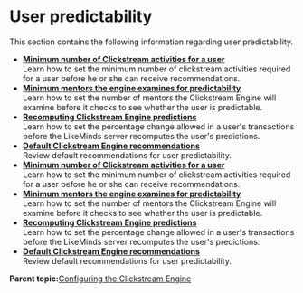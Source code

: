 # User predictability

This section contains the following information regarding user predictability.

-   **[Minimum number of Clickstream activities for a user](../pzn/pzn_minimum_clickstream_activities.md)**  
Learn how to set the minimum number of clickstream activities required for a user before he or she can receive recommendations.
-   **[Minimum mentors the engine examines for predictability](../pzn/pzn_minimum_mentors_predictability.md)**  
Learn how to set the number of mentors the Clickstream Engine will examine before it checks to see whether the user is predictable.
-   **[Recomputing Clickstream Engine predictions](../pzn/pzn_recompute_clickstream_predictions.md)**  
Learn how to set the percentage change allowed in a user's transactions before the LikeMinds server recomputes the user's predictions.
-   **[Default Clickstream Engine recommendations](../pzn/pzn_default_clickstream_recommendations.md)**  
Review default recommendations for user predictability.
-   **[Minimum number of Clickstream activities for a user](../pzn/pzn_minimum_clickstream_activities.md)**  
Learn how to set the minimum number of clickstream activities required for a user before he or she can receive recommendations.
-   **[Minimum mentors the engine examines for predictability](../pzn/pzn_minimum_mentors_predictability.md)**  
Learn how to set the number of mentors the Clickstream Engine will examine before it checks to see whether the user is predictable.
-   **[Recomputing Clickstream Engine predictions](../pzn/pzn_recompute_clickstream_predictions.md)**  
Learn how to set the percentage change allowed in a user's transactions before the LikeMinds server recomputes the user's predictions.
-   **[Default Clickstream Engine recommendations](../pzn/pzn_default_clickstream_recommendations.md)**  
Review default recommendations for user predictability.

**Parent topic:**[Configuring the Clickstream Engine](../pzn/pzn_configure_clickstream_engine.md)

